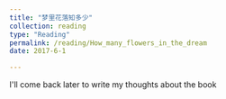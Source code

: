 ```yaml
---
title: "梦里花落知多少"
collection: reading
type: "Reading"
permalink: /reading/How_many_flowers_in_the_dream
date: 2017-6-1

---
```

I'll come back later to write my thoughts about the book
